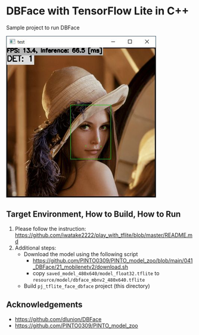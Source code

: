 # DBFace with TensorFlow Lite in C++
Sample project to run DBFace

![00_doc/dbface.jpg](00_doc/dbface.jpg)

## Target Environment, How to Build, How to Run
1. Please follow the instruction: https://github.com/iwatake2222/play_with_tflite/blob/master/README.md
2. Additional steps:
    - Download the model using the following script
        - https://github.com/PINTO0309/PINTO_model_zoo/blob/main/041_DBFace/21_mobilenetv2/download.sh
        - copy `saved_model_480x640/model_float32.tflite` to `resource/model/dbface_mbnv2_480x640.tflite`
    - Build  `pj_tflite_face_dbface` project (this directory)

## Acknowledgements
- https://github.com/dlunion/DBFace
- https://github.com/PINTO0309/PINTO_model_zoo
